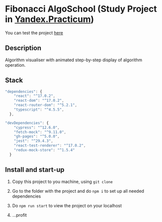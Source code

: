 # Fibonacci AlgoSchool (Study Project in [Yandex.Practicum](https://practicum.yandex.ru/))

You can test the project [here](https://lizonkisel.github.io/algososh/)

## Description

Algorithm visualiser with animated step-by-step display of algorithm operation.

## Stack

```js 
"dependencies": {
    "react": "^17.0.2",
    "react-dom": "^17.0.2",
    "react-router-dom": "^5.2.1",
    "typescript": "^4.5.5",
  },

"devDependencies": {
    "cypress": "^12.6.0",
    "fetch-mock": "^9.11.0",
    "gh-pages": "^5.0.0",
    "jest": "^29.4.3",
    "react-test-renderer": "^17.0.2",
    "redux-mock-store": "^1.5.4"
  }
```

## Install and start-up

1. Copy this project to you machine, using `git clone`

2. Go to the folder with the project and do `npm i` to set up all needed dependencies

3. Do `npm run start` to view the project on your localhost 

4. ...profit 
